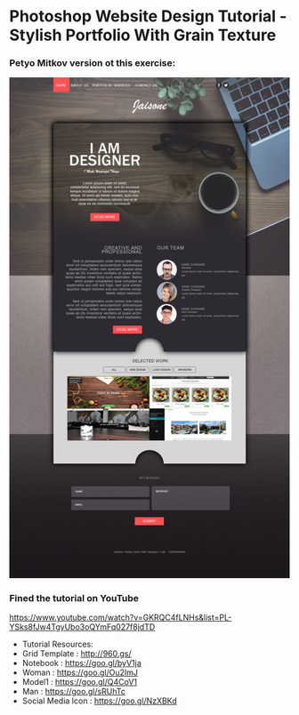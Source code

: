 # Photoshop Website Design Tutorial - Stylish Portfolio With Grain Texture

### Petyo Mitkov version ot this exercise: 
!["my version" Image](https://github.com/petyoMitkov/Current-Exercises-2018/blob/master/Photoshop/01.%20Photoshop%20Website%20Design%20Tutorial%20-%20Stylish%20Portfolio%20With%20Grain%20Texture/Exercise%20My%20Version.jpg "")

### Fined the tutorial on YouTube
https://www.youtube.com/watch?v=GKRQC4fLNHs&list=PL-YSks8fJw4TgyUbo3oQYmFq027f8jdTD

- Tutorial Resources:
- Grid Template : http://960.gs/
- Notebook : https://goo.gl/byV1ja
- Woman : https://goo.gl/Ou2ImJ
- Model1 : https://goo.gl/Q4CoV1
- Man : https://goo.gl/sRUhTc
- Social Media Icon : https://goo.gl/NzXBKd

